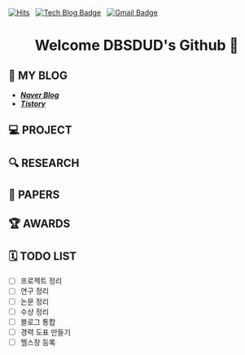 <div align="left">

[![Hits](https://hits.seeyoufarm.com/api/count/incr/badge.svg?url=https%3A%2F%2Fgithub.com%2Fdbsdud&count_bg=%2379C83D&title_bg=%23555555&icon=&icon_color=%23E7E7E7&title=hits&edge_flat=false)](https://hits.seeyoufarm.com) &nbsp;
[![Tech Blog Badge](http://img.shields.io/badge/-Tech%20blog-black?style=round-square&logo=github&link=https://blog.naver.com/duddl425)](https://blog.naver.com/duddl425) &nbsp;
[![Gmail Badge](https://img.shields.io/badge/Gmail-d14836?style=round-square&logo=Gmail&logoColor=white&link=mailto:duddl425@gmail.com)](mailto:duddl425@gmail.com)
</div>

<div align="center">

# Welcome DBSDUD's Github 🤙
</div>

## 🏡 MY BLOG
* ***[Naver Blog](https://blog.naver.com/duddl425)***
* ***[Tistory](https://dbsdudghkd.tistory.com)*** 

## 💻 PROJECT

## 🔍 RESEARCH

## 🧾 PAPERS

## 🏆 AWARDS

## 🗓 TODO LIST
 - [ ] 프로젝트 정리 
 - [ ] 연구 정리 
 - [ ] 논문 정리 
 - [ ] 수상 정리 
 - [ ] 블로그 통합 
 - [ ] 경력 도표 만들기 
 - [ ] 헬스장 등록 
